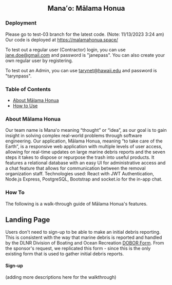 <div>
  <h2 align = "center">Manaʻo: Mālama Honua </h2>
</div>

### Deployment

Please go to test-03 branch for the latest code. (Note: 11/13/2023 3:24 am)
Our code is deployed at https://malamahonua.space/

To test out a regular user (Contractor) login, you can use jane.doe@gmail.com and password is "janepass".
You can also create your own regular user by registering.

To test out an Admin, you can use tarynet@hawaii.edu and password is "tarynpass".

### Table of Contents
* [About Mālama Honua](#about-mālama-honua)
* [How to Use](#how-to)


### About Mālama Honua
Our team name is Manaʻo meaning “thought” or “idea”, as our goal is to gain insight in solving complex real-world problems through software engineering. Our application, Mālama Honua, meaning “to take care of the Earth”, is a responsive web application with multiple levels of user access, allowing for real-time updates on large marine debris reports and the seven steps it takes to dispose or repurpose the trash into useful products. It features a relational database with an easy UI for administrative access and a chat feature that allows for communication between the removal organization staff. Technologies used: React with JWT Authentication, Node.js Express, PostgreSQL, Bootstrap and socket.io for the in-app chat.

### How To
The following is a walk-through guide of Mālama Honua's features.

## Landing Page
Users don't need to sign-up to be able to make an initial debris reporting. This is consistent with the way that marine debris is reported and handled by the DLNR Division of Boating and Ocean Recreation [DOBOR Form](https://dlnr.hawaii.gov/dobor/reportmarinedebrishawaii/). From the sponsor's request, we replicated this form - since this is the only existing form that is used to gather initial debris reports.

#### Sign-up
(adding more descriptions here for the walkthrough)
